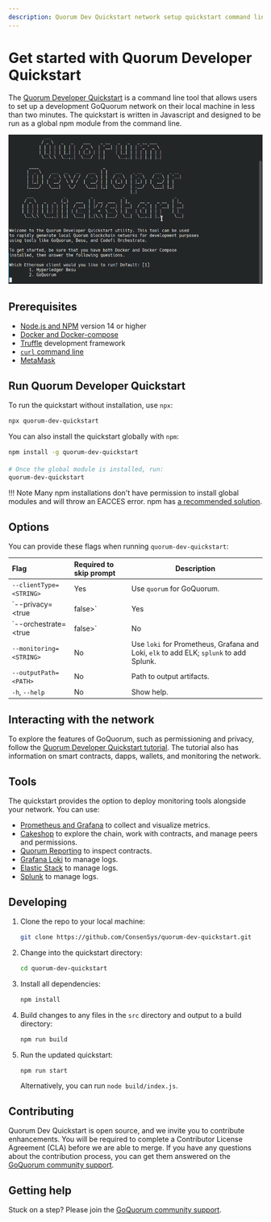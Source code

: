 ```yaml
---
description: Quorum Dev Quickstart network setup quickstart command line tool
---
```


# Get started with Quorum Developer Quickstart

The [Quorum Developer Quickstart](https://github.com/ConsenSys/quorum-dev-quickstart) is a command line tool that allows
users to set up a development GoQuorum network on their local machine in less than two minutes.
The quickstart is written in Javascript and designed to be run as a global npm module from the command line.

![Quorum Dev Quickstart terminal demo](../../images/quickstart/quorum-dev-quickstart.gif)

## Prerequisites

* [Node.js and NPM](https://docs.npmjs.com/downloading-and-installing-node-js-and-npm) version 14 or higher
* [Docker and Docker-compose](https://docs.docker.com/compose/install/)
* [Truffle](https://www.trufflesuite.com/truffle) development framework
* [`curl` command line](https://curl.haxx.se/download.html)
* [MetaMask](https://metamask.io/)

## Run Quorum Developer Quickstart

To run the quickstart without installation, use `npx`:

```sh
npx quorum-dev-quickstart
```

You can also install the quickstart globally with `npm`:

```Bash
npm install -g quorum-dev-quickstart

# Once the global module is installed, run:
quorum-dev-quickstart
```

!!! Note
    Many npm installations don't have permission to install global modules and will throw an EACCES error.
    npm has [a recommended solution](https://docs.npmjs.com/resolving-eacces-permissions-errors-when-installing-packages-globally).

## Options

You can provide these flags when running `quorum-dev-quickstart`:

| Flag                         | Required to skip prompt | Description                                                                             |
| :----------------------------| :---------------------- | ----------------------------------------------------------------------------------------|
| `--clientType=<STRING>`      | Yes                     | Use `quorum` for GoQuorum.                                                              |
| `--privacy=<true|false>`     | Yes                     | Enables or disables private transaction support.                                        |
| `--orchestrate=<true|false>` | No                      | Enables support for [ConsenSys Orchestrate](https://consensys.net/codefi/orchestrate/). |
| `--monitoring=<STRING>`      | No                      | Use `loki` for Prometheus, Grafana and Loki, `elk` to add ELK; `splunk` to add Splunk.  |
| `--outputPath=<PATH>`        | No                      | Path to output artifacts.                                                               |
| `-h`, `--help`               | No                      | Show help.                                                                              |

## Interacting with the network

To explore the features of GoQuorum, such as permissioning and privacy, follow the
[Quorum Developer Quickstart tutorial](using-the-quickstart.md).
The tutorial also has information on smart contracts, dapps, wallets, and monitoring the network.

## Tools

The quickstart provides the option to deploy monitoring tools alongside your network.
You can use:

* [Prometheus and Grafana](../../configure-and-manage/monitor/metrics.md) to collect and visualize metrics.
* [Cakeshop](../../configure-and-manage/monitor/cakeshop.md) to explore the chain, work with contracts, and manage peers and permissions.
* [Quorum Reporting](../../configure-and-manage/monitor/quorum-reporting.md) to inspect contracts.
* [Grafana Loki](../../configure-and-manage/monitor/loki.md) to manage logs.
* [Elastic Stack](../../configure-and-manage/monitor/elastic-stack.md) to manage logs.
* [Splunk](../../configure-and-manage/monitor/splunk.md) to manage logs.

## Developing

1. Clone the repo to your local machine:

    ```bash
    git clone https://github.com/ConsenSys/quorum-dev-quickstart.git
    ```

1. Change into the quickstart directory:

    ```bash
    cd quorum-dev-quickstart
    ```

1. Install all dependencies:

    ```bash
    npm install
    ```

1. Build changes to any files in the `src` directory and output to a build directory:

    ```bash
    npm run build
    ```

1. Run the updated quickstart:

    ```bash
    npm run start
    ```

    Alternatively, you can run `node build/index.js`.

## Contributing

Quorum Dev Quickstart is open source, and we invite you to contribute enhancements.
You will be required to complete a Contributor License Agreement (CLA) before we are able to merge.
If you have any questions about the contribution process, you can get them answered on the [GoQuorum community support](../../support.md).

## Getting help

Stuck on a step? Please join the [GoQuorum community support](../../support.md).
